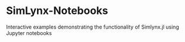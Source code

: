 # SimLynx-Notebooks
Interactive examples demonstrating the functionality of Simlynx.jl using Jupyter notebooks 

